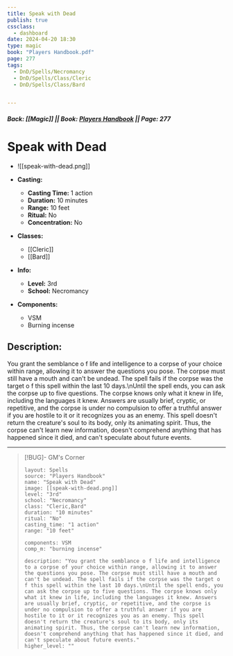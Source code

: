 ```yaml
---
title: Speak with Dead
publish: true
cssclass:
  - dashboard
date: 2024-04-20 18:30
type: magic
book: "Players Handbook.pdf"
page: 277
tags:
  - DnD/Spells/Necromancy
  - DnD/Spells/Class/Cleric
  - DnD/Spells/Class/Bard


---
```


##### Back: [[Magic]] || Book: [Players Handbook](https://drive.google.com/drive/folders/1O5bhpYizcIT5xxAoLOuzCRht_PVS7VSG?usp=sharing) || Page: 277

# Speak with Dead
- ![[speak-with-dead.png]]
- **Casting:**
    - **Casting Time:** 1 action
    - **Duration:** 10 minutes
    - **Range:** 10 feet
    - **Ritual:** No
    - **Concentration:** No
- **Classes:**
    - [[Cleric]]
    - [[Bard]]

- **Info:**
    - **Level:** 3rd
    - **School:** Necromancy
- **Components:**
    - VSM
    - Burning incense

## Description:
You grant the semblance o f life and intelligence to a corpse of your choice within range, allowing it to answer the questions you pose. The corpse must still have a mouth and can't be undead. The spell fails if the corpse was the target o f this spell within the last 10 days.\nUntil the spell ends, you can ask the corpse up to five questions. The corpse knows only what it knew in life, including the languages it knew. Answers are usually brief, cryptic, or repetitive, and the corpse is under no compulsion to offer a truthful answer if you are hostile to it or it recognizes you as an enemy. This spell doesn't return the creature's soul to its body, only its animating spirit. Thus, the corpse can't learn new information, doesn't comprehend anything that has happened since it died, and can't speculate about future events.



---

> [!BUG]- GM's Corner
>
> ```statblock
> layout: Spells
> source: "Players Handbook"
> name: "Speak with Dead"
> image: [[speak-with-dead.png]]
> level: "3rd"
> school: "Necromancy"
> class: "Cleric,Bard"
> duration: "10 minutes"
> ritual: "No"
> casting_time: "1 action"
> range: "10 feet"
>
> components: VSM
> comp_m: "burning incense"
>
> description: "You grant the semblance o f life and intelligence to a corpse of your choice within range, allowing it to answer the questions you pose. The corpse must still have a mouth and can't be undead. The spell fails if the corpse was the target o f this spell within the last 10 days.\nUntil the spell ends, you can ask the corpse up to five questions. The corpse knows only what it knew in life, including the languages it knew. Answers are usually brief, cryptic, or repetitive, and the corpse is under no compulsion to offer a truthful answer if you are hostile to it or it recognizes you as an enemy. This spell doesn't return the creature's soul to its body, only its animating spirit. Thus, the corpse can't learn new information, doesn't comprehend anything that has happened since it died, and can't speculate about future events."
> higher_level: ""
> ```
